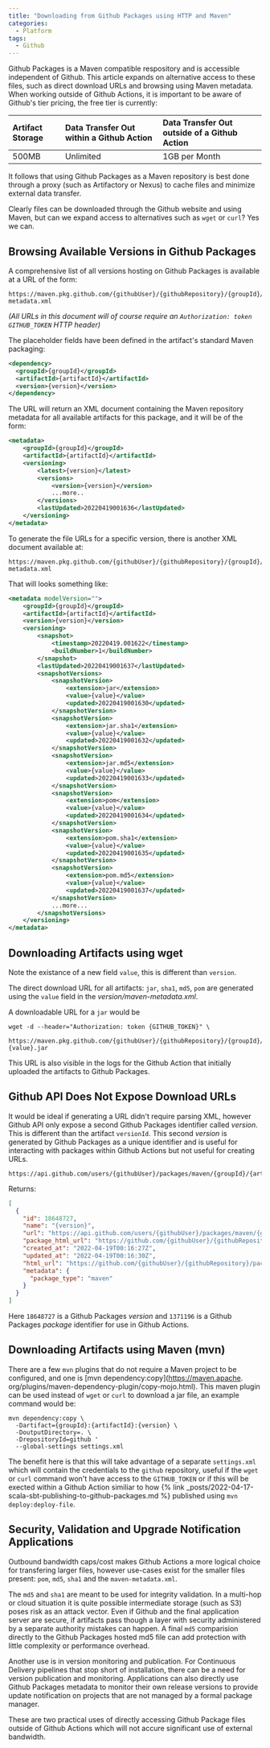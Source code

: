 ```yaml
---
title: "Downloading from Github Packages using HTTP and Maven"
categories:
  - Platform
tags:
  - Github
---
```


Github Packages is a Maven compatible respository and is accessible independent of Github. This article expands on alternative access to these files, such as direct download URLs and browsing using Maven metadata.
When working outside of Github Actions, it is important to be aware of Github's tier pricing, the free tier is currently:

| Artifact Storage |Data Transfer Out within a Github Action|Data Transfer Out outside of a Github Action|
|:-----------------|:---------------------------------------|:-------------------------------------------|
| 500MB            |Unlimited                               |1GB per Month                               |

It follows that using Github Packages as a Maven repository is best done through a proxy (such as Artifactory or Nexus) to cache files and minimize external data transfer.

Clearly files can be downloaded through the Github website and using Maven, but can we expand access to alternatives such as `wget` or `curl`?  Yes we can.

## Browsing Available Versions in Github Packages

A comprehensive list of all versions hosting on Github Packages is available at a URL of the form:
```shell
https://maven.pkg.github.com/{githubUser}/{githubRepository}/{groupId}/{artifactId}/maven-metadata.xml
```
_(All URLs in this document will of course require an `Authorization: token GITHUB_TOKEN` HTTP header)_

The placeholder fields have been defined in the artifact's standard Maven packaging:
```xml
<dependency>
  <groupId>{groupId}</groupId>
  <artifactId>{artifactId}</artifactId>
  <version>{version}</version>
</dependency>
```
The URL will return an XML document containing the Maven repository metadata for all available artifacts for this 
package, and it will be of the form:
```xml
<metadata>
    <groupId>{groupId}</groupId>
    <artifactId>{artifactId}</artifactId>
    <versioning>
        <latest>{version}</latest>
        <versions>
            <version>{version}</version>
            ...more..
        </versions>
        <lastUpdated>20220419001636</lastUpdated>
    </versioning>
</metadata>
```
To generate the file URLs for a specific version, there is another XML document available at:
```shell
https://maven.pkg.github.com/{githubUser}/{githubRepository}/{groupId}/{artifactId}/{version}/maven-metadata.xml
```
That will looks something like:
```xml
<metadata modelVersion="">
    <groupId>{groupId}</groupId>
    <artifactId>{artifactId}</artifactId>
    <version>{version}</version>
    <versioning>
        <snapshot>
            <timestamp>20220419.001622</timestamp>
            <buildNumber>1</buildNumber>
        </snapshot>
        <lastUpdated>20220419001637</lastUpdated>
        <snapshotVersions>
            <snapshotVersion>
                <extension>jar</extension>
                <value>{value}</value>
                <updated>20220419001630</updated>
            </snapshotVersion>
            <snapshotVersion>
                <extension>jar.sha1</extension>
                <value>{value}</value>
                <updated>20220419001632</updated>
            </snapshotVersion>
            <snapshotVersion>
                <extension>jar.md5</extension>
                <value>{value}</value>
                <updated>20220419001633</updated>
            </snapshotVersion>
            <snapshotVersion>
                <extension>pom</extension>
                <value>{value}</value>
                <updated>20220419001634</updated>
            </snapshotVersion>
            <snapshotVersion>
                <extension>pom.sha1</extension>
                <value>{value}</value>
                <updated>20220419001635</updated>
            </snapshotVersion>
            <snapshotVersion>
                <extension>pom.md5</extension>
                <value>{value}</value>
                <updated>20220419001637</updated>
            </snapshotVersion>
            ...more...
        </snapshotVersions>
    </versioning>
</metadata>
```

## Downloading Artifacts using wget

Note the existance of a new field `value`, this is different than `version`.

The direct download URL for all artifacts: `jar`, `sha1`, `md5`, `pom` are generated using the `value` field in the 
_version/maven-metadata.xml_.

A downloadable URL for a `jar` would be 
```shell
wget -d --header="Authorization: token {GITHUB_TOKEN}" \
 https://maven.pkg.github.com/{githubUser}/{githubRepository}/{groupId}/{artifactId}/{version}/{artifactId}-{value}.jar
```

This URL is also visible in the logs for the Github Action that initially uploaded the artifacts to Github Packages.

## Github API Does Not Expose Download URLs

It would be ideal if generating a URL didn't require parsing XML, however Github API only expose a second 
Github Packages identifier called *version*.  This is different than the artifact `versionId`.  This second 
*version* is generated by Github Packages as a unique identifier and is useful for interacting with packages within Github 
Actions but not useful for creating URLs.
```shell
https://api.github.com/users/{githubUser}/packages/maven/{groupId}/{artifactId}/versions
```
Returns:
```json
[
  {
    "id": 18648727,
    "name": "{version}",
    "url": "https://api.github.com/users/{githubUser}/packages/maven/{groupId}/{artifactId}/versions/18648727",
    "package_html_url": "https://github.com/{githubUser}/{githubRepository}/packages/1371196",
    "created_at": "2022-04-19T00:16:27Z",
    "updated_at": "2022-04-19T00:16:30Z",
    "html_url": "https://github.com/{githubUser}/{githubRepository}/packages/1371196?version={version}",
    "metadata": {
      "package_type": "maven"
    }
  }
]
```
Here `18648727` is a Github Packages *version* and `1371196` is a Github Packages *package* identifier for use in 
Github Actions.

## Downloading Artifacts using Maven (mvn)

There are a few `mvn` plugins that do not require a Maven project to be configured, and one is [mvn dependency:copy](https://maven.apache.
org/plugins/maven-dependency-plugin/copy-mojo.html).  This maven plugin can be used instead of `wget` or `curl` to 
download a jar file, an example command would be:
```
mvn dependency:copy \
  -Dartifact={groupId}:{artifactId}:{version} \
  -DoutputDirectory=. \
  -DrepositoryId=github '
  --global-settings settings.xml
```
The benefit here is that this will take advantage of a separate `settings.xml` which will contain the credentials to 
the `github` repository, useful if the `wget` or `curl` command won't have access to the `GITHUB_TOKEN` or if this 
will be exected within a Github Action similiar to how {% link 
_posts/2022-04-17-scala-sbt-publishing-to-github-packages.md %} published using `mvn deploy:deploy-file`.

## Security, Validation and Upgrade Notification Applications

Outbound bandwidth caps/cost makes Github Actions a more logical choice for transfering larger files, however use-cases 
exist for the smaller files present: `pom`, `md5`, `sha1` and the `maven-metadata.xml`.

The `md5` and `sha1` are meant to be used for integrity validation.  In a multi-hop or cloud situation it is quite 
possible intermediate storage (such as S3) poses risk as an attack vector. Even if Github and the final
application server are secure, if artifacts pass though a layer with security 
administered by a separate authority mistakes can happen. A final `md5` comparision directly to the Github 
Packages hosted md5 file can add protection with little complexity or performance overhead.

Another use is in version monitoring and publication. For Continuous Delivery pipelines that stop 
short of installation, there can be a need for version publication and monitoring.  Applications can also directly 
use Github Packages metadata to monitor their own release versions to provide update notification on projects that 
are not managed by a formal package manager.

These are two practical uses of directly accessing Github Package files outside of Github Actions which will not 
accure significant use of external bandwidth. 


